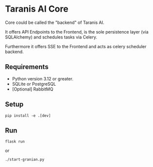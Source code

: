 # Taranis AI Core

Core could be called the "backend" of Taranis AI.

It offers API Endpoints to the Frontend, is the sole persistence layer (via SQLAlchemy) and schedules tasks via Celery.

Furthermore it offers SSE to the Frontend and acts as celery scheduler backend.


## Requirements

* Python version 3.12 or greater.
* SQLite or PostgreSQL
* [Optional] RabbitMQ


## Setup

`pip install -e .[dev]`

## Run

`flask run`

or

`./start-granian.py`
